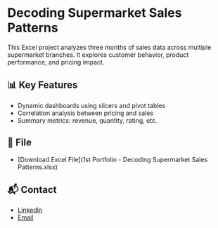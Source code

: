 # Decoding Supermarket Sales Patterns

This Excel project analyzes three months of sales data across multiple supermarket branches. It explores customer behavior, product performance, and pricing impact.

## 📊 Key Features
- Dynamic dashboards using slicers and pivot tables
- Correlation analysis between pricing and sales
- Summary metrics: revenue, quantity, rating, etc.

## 📁 File
- [Download Excel File](1st Portfolio - Decoding Supermarket Sales Patterns.xlsx)

## 📬 Contact
- [LinkedIn](https://www.linkedin.com/in/marktheanalyst103/)
- [Email](mailto:marktheanalyst103@gmail.com)

